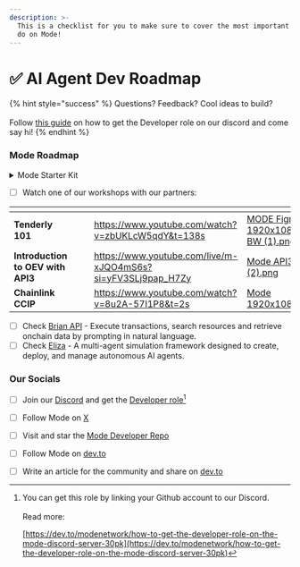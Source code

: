 ```yaml
---
description: >-
  This is a checklist for you to make sure to cover the most important things to
  do on Mode!
---
```


# ✅ AI Agent Dev Roadmap

{% hint style="success" %}
Questions? Feedback? Cool ideas to build?\
\
Follow [this guide](https://mode.hashnode.dev/get-developer-role) on how to get the Developer role on our discord and come say hi!
{% endhint %}

### Mode Roadmap

<details>

<summary>Mode Starter Kit</summary>

* [ ] Add Mode Mainnet and Testnet to your wallet - [using-mode-mainnet.md](../user-guides/using-mode-mainnet.md "mention")
  * [ ] Mainnet Added
  * [ ] Testnet Added\

* [ ] Go through [this quest](https://app.buildergym.xyz/rooms/mode-deploy-quest) at BuilderGym for a guided tutorial

- [ ] Deploy a smart contract on Mode testnet&#x20;
  * [ ] [quick-start.md](quick-start.md "mention")
  * [ ] [deploying-a-smart-contract](../build-on-mode/deploying-a-smart-contract/ "mention")
  * [ ] _**EXTRA:**_[verifying-your-smart-contract](../build-on-mode/verifying-your-smart-contract/ "mention")

</details>

* [ ] Watch one of our workshops with our partners:

<table data-view="cards"><thead><tr><th></th><th></th><th></th><th data-hidden data-card-target data-type="content-ref"></th><th data-hidden data-card-cover data-type="files"></th></tr></thead><tbody><tr><td><strong>Tenderly 101</strong></td><td></td><td></td><td><a href="https://www.youtube.com/watch?v=zbUKLcW5qdY&#x26;t=138s">https://www.youtube.com/watch?v=zbUKLcW5qdY&#x26;t=138s</a></td><td><a href="../.gitbook/assets/MODE Figma 1920x1080 BW (1).png">MODE Figma 1920x1080 BW (1).png</a></td></tr><tr><td><strong>Introduction to OEV with API3</strong></td><td></td><td></td><td><a href="https://www.youtube.com/live/m-xJQO4mS6s?si=yFV3SLj9pap_H7Zy">https://www.youtube.com/live/m-xJQO4mS6s?si=yFV3SLj9pap_H7Zy</a></td><td><a href="../.gitbook/assets/Mode API3 (2).png">Mode API3 (2).png</a></td></tr><tr><td><strong>Chainlink CCIP</strong></td><td></td><td></td><td><a href="https://www.youtube.com/watch?v=8u2A-57I1P8&#x26;t=2s">https://www.youtube.com/watch?v=8u2A-57I1P8&#x26;t=2s</a></td><td><a href="../.gitbook/assets/Mode 1920x1080.jpg">Mode 1920x1080.jpg</a></td></tr></tbody></table>

* [ ] Check [Brian API](https://www.brianknows.org/) - Execute transactions, search resources and retrieve onchain data by prompting in natural language.
* [ ] Check [Eliza](https://github.com/ai16z/eliza) - A multi-agent simulation framework designed to create, deploy, and manage autonomous AI agents.

### Our Socials

* [ ] Join our [Discord](https://discord.gg/modenetworkofficial) and get the [Developer role](#user-content-fn-1)[^1]
* [ ] Follow Mode on [X](https://twitter.com/modenetwork)
* [ ] Visit and star the [Mode Developer Repo](https://github.com/mode-network/mode-developers)
* [ ] Follow Mode on [dev.to](https://dev.to/modenetwork/how-to-get-the-developer-role-on-the-mode-discord-server-30pk)
* [ ] Write an article for the community and share on [dev.to](https://dev.to/modenetwork/how-to-get-the-developer-role-on-the-mode-discord-server-30pk)



[^1]: You can get this role by linking your Github account to our Discord.\
    \
    Read more:&#x20;

    [https://dev.to/modenetwork/how-to-get-the-developer-role-on-the-mode-discord-server-30pk](https://dev.to/modenetwork/how-to-get-the-developer-role-on-the-mode-discord-server-30pk)
